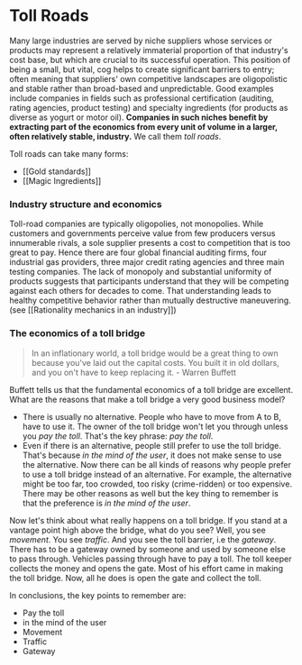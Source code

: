 # Toll Roads
Many large industries are served by niche suppliers whose services or products may represent a relatively immaterial proportion of that industry's cost base, but which are crucial to its successful operation. This position of being a small, but vital, cog helps to create significant barriers to entry; often meaning that suppliers' own competitive landscapes are oligopolistic and stable rather than broad-based and unpredictable. Good examples include companies in fields such as professional certification (auditing, rating agencies, product testing) and specialty ingredients (for products as diverse as yogurt or motor oil). **Companies in such niches benefit by extracting part of the economics from every unit of volume in a larger, often relatively stable, industry.** We call them *toll roads*.

Toll roads can take many forms:
- [[Gold standards]]
- [[Magic Ingredients]]

### Industry structure and economics

Toll-road companies are typically oligopolies, not monopolies. While customers and governments perceive value from few producers versus innumerable rivals, a sole supplier presents a cost to competition that is too great to pay.  Hence there are four global financial auditing firms, four industrial gas providers, three major credit rating agencies and three main testing companies.  The lack of monopoly and substantial uniformity of products suggests that participants understand that they will be competing against each others for decades to come. That understanding leads to healthy competitive behavior rather than mutually destructive maneuvering. (see [[Rationality mechanics in an industry]])


### The economics of a toll bridge

> In an inflationary world, a toll bridge would be a great thing to own because you've laid out the capital costs. You built it in old dollars, and you on't have to keep replacing it. - Warren Buffett


Buffett tells us that the fundamental economics of a toll bridge are excellent. What are the reasons that make a toll bridge a very good business model?
- There is usually no alternative. People who have to move from A to B, have to use it. The owner of the toll bridge won't let you through unless you *pay the toll*. That's the key phrase: *pay the toll*. 
- Even if there is an alternative, people still prefer to use the toll bridge. That's because *in the mind of the user*, it does not make sense to use the alternative. Now there can be all kinds of reasons why people prefer to use a toll bridge instead of an alternative. For example, the alternative might be too far, too crowded, too risky (crime-ridden) or too expensive. There may be other reasons as well but the key thing to remember is that the preference is *in the mind of the user*.

Now let's think about what really happens on a toll bridge. If you stand at a vantage point high above the bridge, what do you see? Well, you see *movement*. You see *traffic*. And you see the toll barrier, i.e the *gateway*. There has to be a gateway owned by someone and used by someone else to pass through. Vehicles passing through have to pay a toll. The toll keeper collects the money and opens the gate. Most of his effort came in making the toll bridge. Now, all he does is open the gate and collect the toll.


In conclusions, the key points to remember are:
- Pay the toll
- in the mind of the user
- Movement
- Traffic
- Gateway




